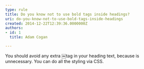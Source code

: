 ```yaml
---
type: rule
title: Do you know not to use bold tags inside headings?
uri: do-you-know-not-to-use-bold-tags-inside-headings
created: 2014-12-22T12:39:36.0000000Z
authors:
- id: 1
  title: Adam Cogan

---
```




<span class='intro'> You should avoid any extra ￼tag in your heading text, because is unnecessary. You can ​do all the styling via CSS.
 </span>




